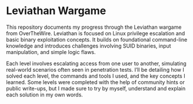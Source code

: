 # Leviathan Wargame

This repository documents my progress through the Leviathan wargame from OverTheWire. Leviathan is focused on Linux privilege escalation and basic binary exploitation concepts. It builds on foundational command-line knowledge and introduces challenges involving SUID binaries, input manipulation, and simple logic flaws.

Each level involves escalating access from one user to another, simulating real-world scenarios often seen in penetration tests. I’ll be detailing how I solved each level, the commands and tools I used, and the key concepts I learned. Some levels were completed with the help of community hints or public write-ups, but I made sure to try by myself, understand and explain each solution in my own words.

